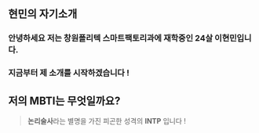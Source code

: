 ## 현민의 자기소개

### 안녕하세요 저는 창원폴리텍 스마트팩토리과에 재학중인 24살 이현민입니다.
### 지금부터 제 소개를 시작하겠습니다 !

## 저의 MBTI는 무엇일까요?
> **논리술사**라는 별명을 가진 피곤한 성격의 **INTP** 입니다 !
